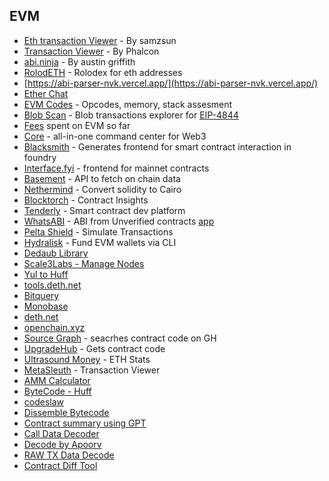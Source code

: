 ## EVM

- [Eth transaction Viewer](https://tx.eth.samczsun.com/) - By samzsun
- [Transaction Viewer](https://phalcon.blocksec.com/) - By Phalcon
- [abi.ninja](https://abi.ninja/) - By austin griffith
- [RolodETH](https://github.com/verynifty/RolodETH) - Rolodex for eth addresses
- [https://abi-parser-nvk.vercel.app/](https://abi-parser-nvk.vercel.app/)
- [Ether Chat](https://github.com/nhatminh12369/etherchat)
- [EVM Codes](https://www.evm.codes/) - Opcodes, memory, stack assesment
- [Blob Scan](https://www.blobscan.com/) - Blob transactions explorer for [EIP-4844](https://www.eip4844.com/)
- [Fees](https://fees.wtf/) spent on EVM so far
- [Core](https://core.app) - all-in-one command center for Web3
- [Blacksmith](https://github.com/blacksmith-eth/blacksmith) - Generates frontend for smart contract interaction in foundry
- [Interface.fyi](https://www.interface.fyi/) - frontend for mainnet contracts
- [Basement](https://basement.dev/) - API to fetch on chain data
- [Nethermind](https://github.com/NethermindEth/warp/) - Convert solidity to Cairo
- [Blocktorch](https://app.blocktorch.xyz/) - Contract Insights
- [Tenderly](https://tenderly.co/) - Smart contract dev platform
- [WhatsABI](https://github.com/shazow/whatsabi) - ABI from Unverified contracts [app](https://abi.w1nt3r.xyz/)
- [Pelta Shield](https://pelta.tech/) - Simulate Transactions
- [Hydralisk](https://github.com/paulpierre/hydralisk) - Fund EVM wallets via CLI
- [Dedaub Library](https://library.dedaub.com/)
- [Scale3Labs - Manage Nodes](https://www.scale3labs.com/)
- [Yul to Huff](https://yul2huff.vercel.app/)
- [tools.deth.net](https://tools.deth.net/)
- [Bitquery](https://bitquery.io/)
- [Monobase](https://monobase.xyz/)
- [deth.net](https://www.deth.net/)
- [openchain.xyz](https://openchain.xyz/)
- [Source Graph](https://sourcegraph.com/search) - seacrhes contract code on GH
- [UpgradeHub](https://upgradehub.xyz/) - Gets contract code
- [Ultrasound Money](https://ultrasound.money/) - ETH Stats
- [MetaSleuth](https://metasleuth.io/) - Transaction Viewer
- [AMM Calculator](https://amm-calculator.vercel.app/)
- [ByteCode - Huff](https://bytegraph.xyz/)
- [codeslaw](https://www.codeslaw.app/)
- [Dissemble Bytecode](https://gist.github.com/ItsCuzzo/dbce3c4b2f60f8cf9d3d8ac17b248fee)
- [Contract summary using GPT](https://understandcontracts.vercel.app/)
- [Call Data Decoder](https://www.ethcmd.com/tools/decode-calldata/)
- [Decode by Apoorv](https://calldata-decoder.apoorv.xyz/)
- [RAW TX Data Decode](https://rawtxdecode.in/)
- [Contract Diff Tool](https://x48.tools/diff)
